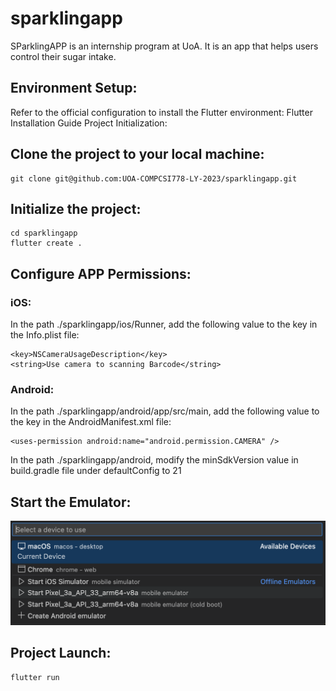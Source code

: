 # sparklingapp

SParklingAPP is an internship program at UoA. It is an app that helps users control their sugar intake.

## Environment Setup:

Refer to the official configuration to install the Flutter environment: Flutter Installation Guide
Project Initialization:

## Clone the project to your local machine:
```
git clone git@github.com:UOA-COMPCSI778-LY-2023/sparklingapp.git
```
## Initialize the project:
```
cd sparklingapp
flutter create .
```
## Configure APP Permissions:

### iOS:
In the path ./sparklingapp/ios/Runner, add the following value to the <dict> key in the Info.plist file:
```
<key>NSCameraUsageDescription</key>
<string>Use camera to scanning Barcode</string>
```
### Android:
In the path ./sparklingapp/android/app/src/main, add the following value to the <manifest> key in the AndroidManifest.xml file:
```
<uses-permission android:name="android.permission.CAMERA" />
```
In the path ./sparklingapp/android, modify the minSdkVersion value in build.gradle file under defaultConfig to 21

## Start the Emulator:

![VS Code select ](./files/vscode_choose_platform.png)

## Project Launch:
```
flutter run
```